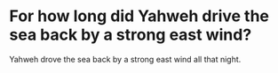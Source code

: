 # For how long did Yahweh drive the sea back by a strong east wind?

Yahweh drove the sea back by a strong east wind all that night.
